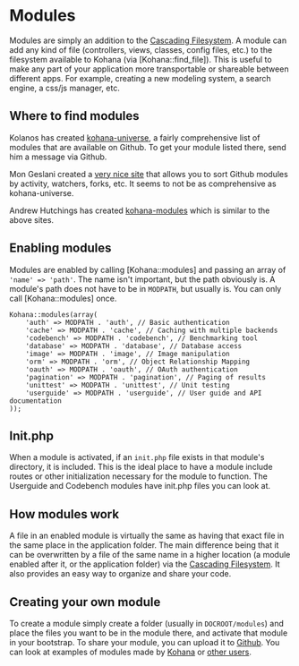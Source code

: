# Modules

Modules are simply an addition to the [Cascading Filesystem](files). A module can add any kind of file (controllers, views, classes, config files, etc.) to the filesystem available to Kohana (via [Kohana::find_file]). This is useful to make any part of your application more transportable or shareable between different apps. For example, creating a new modeling system, a search engine, a css/js manager, etc.

## Where to find modules

Kolanos has created [kohana-universe](http://github.com/kolanos/kohana-universe/tree/master/modules/), a fairly comprehensive list of modules that are available on Github. To get your module listed there, send him a message via Github.

Mon Geslani created a [very nice site](http://kohana.mongeslani.com/) that allows you to sort Github modules by activity, watchers, forks, etc. It seems to not be as comprehensive as kohana-universe.

Andrew Hutchings has created [kohana-modules](http://www.kohana-modules.com) which is similar to the above sites.

## Enabling modules

Modules are enabled by calling [Kohana::modules] and passing an array of `'name' => 'path'`. The name isn't important, but the path obviously is. A module's path does not have to be in `MODPATH`, but usually is. You can only call [Kohana::modules] once.

    Kohana::modules(array(
        'auth' => MODPATH . 'auth', // Basic authentication
        'cache' => MODPATH . 'cache', // Caching with multiple backends
        'codebench' => MODPATH . 'codebench', // Benchmarking tool
        'database' => MODPATH . 'database', // Database access
        'image' => MODPATH . 'image', // Image manipulation
        'orm' => MODPATH . 'orm', // Object Relationship Mapping
        'oauth' => MODPATH . 'oauth', // OAuth authentication
        'pagination' => MODPATH . 'pagination', // Paging of results
        'unittest' => MODPATH . 'unittest', // Unit testing
        'userguide' => MODPATH . 'userguide', // User guide and API documentation
    ));

## Init.php

When a module is activated, if an `init.php` file exists in that module's directory, it is included. This is the ideal place to have a module include routes or other initialization necessary for the module to function. The Userguide and Codebench modules have init.php files you can look at.

## How modules work

A file in an enabled module is virtually the same as having that exact file in the same place in the application folder. The main difference being that it can be overwritten by a file of the same name in a higher location (a module enabled after it, or the application folder) via the [Cascading Filesystem](files). It also provides an easy way to organize and share your code.

## Creating your own module

To create a module simply create a folder (usually in `DOCROOT/modules`) and place the files you want to be in the module there, and activate that module in your bootstrap. To share your module, you can upload it to [Github](http://github.com). You can look at examples of modules made by [Kohana](http://github.com/kohana) or [other users](#where-to-find-modules).